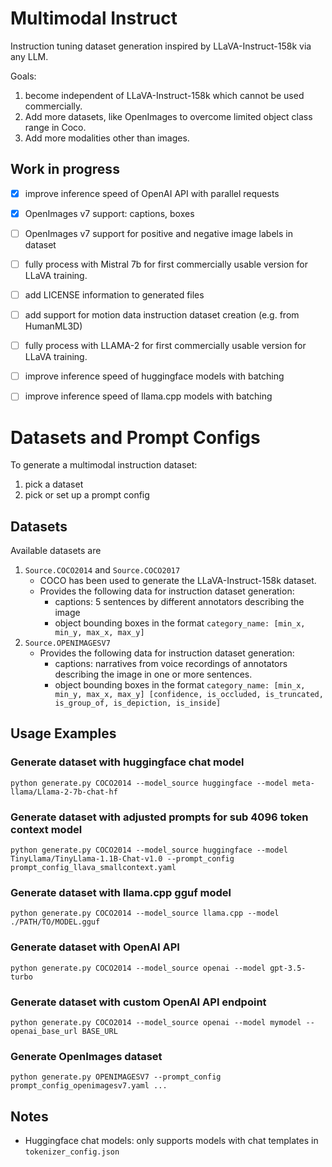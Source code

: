 # Multimodal Instruct

Instruction tuning dataset generation inspired by LLaVA-Instruct-158k via any LLM.

Goals:
1. become independent of LLaVA-Instruct-158k which cannot be used commercially.
2. Add more datasets, like OpenImages to overcome limited object class range in Coco.
3. Add more modalities other than images.

## Work in progress
- [x] improve inference speed of OpenAI API with parallel requests
- [x] OpenImages v7 support: captions, boxes
- [ ] OpenImages v7 support for positive and negative image labels in  dataset
- [ ] fully process with Mistral 7b for first commercially usable version for LLaVA training.
- [ ] add LICENSE information to generated files
- [ ] add support for motion data instruction dataset creation (e.g. from HumanML3D)
- [ ] fully process with LLAMA-2 for first commercially usable version for LLaVA training.
- [ ] improve inference speed of huggingface models with batching
- [ ] improve inference speed of llama.cpp models with batching


# Datasets and  Prompt Configs

To generate a multimodal instruction dataset:
1. pick a dataset
2. pick or set up a prompt config

## Datasets

Available datasets are

1. `Source.COCO2014` and `Source.COCO2017`
   - COCO has been used to generate the LLaVA-Instruct-158k dataset.
   - Provides the following data for instruction dataset generation:
     - captions: 5 sentences by different annotators describing the image
     - object bounding boxes in the format `category_name: [min_x, min_y, max_x, max_y]`
2. `Source.OPENIMAGESV7`
   - Provides the following data for instruction dataset generation:
     - captions: narratives from voice recordings of annotators describing the image in one or more sentences. 
     - object bounding boxes in the format `category_name: [min_x, min_y, max_x, max_y] [confidence, is_occluded, is_truncated, is_group_of, is_depiction, is_inside]`

## Usage Examples

### Generate dataset with huggingface chat model
```python generate.py COCO2014 --model_source huggingface --model meta-llama/Llama-2-7b-chat-hf```

### Generate dataset with adjusted prompts for sub 4096 token context model
```python generate.py COCO2014 --model_source huggingface --model TinyLlama/TinyLlama-1.1B-Chat-v1.0 --prompt_config prompt_config_llava_smallcontext.yaml```

### Generate dataset with llama.cpp gguf model
```python generate.py COCO2014 --model_source llama.cpp --model ./PATH/TO/MODEL.gguf```

### Generate dataset with OpenAI API
```python generate.py COCO2014 --model_source openai --model gpt-3.5-turbo```

### Generate dataset with custom OpenAI API endpoint
```python generate.py COCO2014 --model_source openai --model mymodel --openai_base_url BASE_URL```

### Generate OpenImages dataset
```python generate.py OPENIMAGESV7 --prompt_config prompt_config_openimagesv7.yaml ...```

## Notes
* Huggingface chat models: only supports models with chat templates in `tokenizer_config.json`
